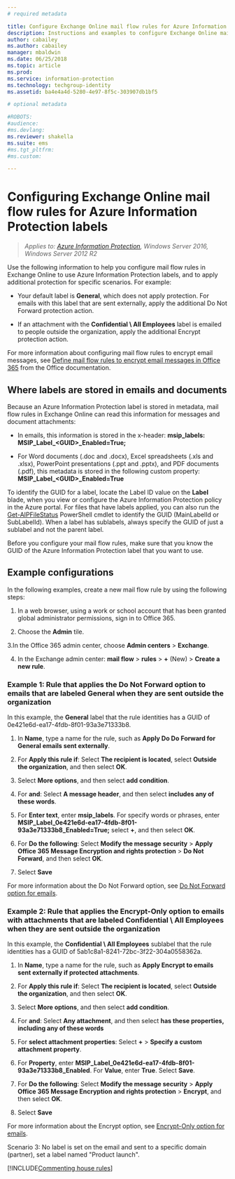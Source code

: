 ```yaml
---
# required metadata

title: Configure Exchange Online mail flow rules for Azure Information Protection labels
description: Instructions and examples to configure Exchange Online mail flow rules for Azure Information Protection labels.
author: cabailey
ms.author: cabailey
manager: mbaldwin
ms.date: 06/25/2018
ms.topic: article
ms.prod:
ms.service: information-protection
ms.technology: techgroup-identity
ms.assetid: ba4e4a4d-5280-4e97-8f5c-303907db1bf5

# optional metadata

#ROBOTS:
#audience:
#ms.devlang:
ms.reviewer: shakella
ms.suite: ems
#ms.tgt_pltfrm:
#ms.custom:

---
```


# Configuring Exchange Online mail flow rules for Azure Information Protection labels

>*Applies to: [Azure Information Protection](https://azure.microsoft.com/pricing/details/information-protection), Windows Server 2016, Windows Server 2012 R2*

Use the following information to help you configure mail flow rules in Exchange Online to use Azure Information Protection labels, and to apply additional protection for specific scenarios. For example:

- Your default label is **General**, which does not apply protection. For emails with this label that are sent externally, apply the additional Do Not Forward protection action.

- If an attachment with the **Confidential \ All Employees** label is emailed to people outside the organization, apply the additional Encrypt protection action.
 

For more information about configuring mail flow rules to encrypt email messages, see [Define mail flow rules to encrypt email messages in Office 365](https://support.office.com/article/define-mail-flow-rules-to-encrypt-email-messages-in-office-365-9b7daf19-d5f2-415b-bc43-a0f5f4a585e8) from the Office documentation. 

## Where labels are stored in emails and documents

Because an Azure Information Protection label is stored in metadata, mail flow rules in Exchange Online can read this information for messages and document attachments:

- In emails, this information is stored in the x-header: **msip_labels: MSIP_Label_\<GUID>_Enabled=True;** 

- For Word documents (.doc and .docx), Excel spreadsheets (.xls and .xlsx), PowerPoint presentations (.ppt and .pptx), and PDF documents (.pdf), this metadata is stored in the following custom property: **MSIP_Label_\<GUID>_Enabled=True**  

To identify the GUID for a label, locate the Label ID value on the **Label** blade, when you view or configure the Azure Information Protection policy in the Azure portal. For files that have labels applied, you can also run the [Get-AIPFileStatus](/powershell/module/azureinformationprotection/get-aipfilestatus) PowerShell cmdlet to identify the GUID (MainLabelId or SubLabelId). When a label has sublabels, always specify the GUID of just a sublabel and not the parent label.

Before you configure your mail flow rules, make sure that you know the GUID of the Azure Information Protection label that you want to use.

## Example configurations

In the following examples, create a new mail flow rule by using the following steps:

1. In a web browser, using a work or school account that has been granted global administrator permissions, sign in to Office 365. 

2. Choose the **Admin** tile.

3.In the Office 365 admin center, choose **Admin centers** > **Exchange**.

4. In the Exchange admin center: **mail flow** > **rules** > **+** (New) > **Create a new rule**. 


### Example 1: Rule that applies the Do Not Forward option to emails that are labeled General when they are sent outside the organization

In this example, the **General** label that the rule identities has a GUID of 0e421e6d-ea17-4fdb-8f01-93a3e71333b8. 

1. In **Name**, type a name for the rule, such as **Apply Do Do Forward for General emails sent externally**.
 
2. For **Apply this rule if**: Select **The recipient is located**, select **Outside the organization**, and then select **OK**.

3. Select **More options**, and then select **add condition**.
 
4. For **and**: Select **A message header**, and then select **includes any of these words**. 

5. For **Enter text**, enter **msip_labels**. For specify words or phrases, enter **MSIP_Label_0e421e6d-ea17-4fdb-8f01-93a3e71333b8_Enabled=True;** select **+**, and then select **OK**.

6. For **Do the following**: Select **Modify the message security** > **Apply Office 365 Message Encryption and rights protection** > **Do Not Forward**, and then select **OK**.

7. Select **Save** 

For more information about the Do Not Forward option, see [Do Not Forward option for emails](configure-usage-rights.md#do-not-forward-option-for-emails).

### Example 2: Rule that applies the Encrypt-Only option to emails with attachments that are labeled Confidential \ All Employees when they are sent outside the organization

In this example, the **Confidential \ All Employees** sublabel that the rule identities has a GUID of 5ab1c8a1-8241-72bc-3f22-304a0558362a. 

1. In **Name**, type a name for the rule, such as **Apply Encrypt to emails sent externally if protected attachments**.
 
2. For **Apply this rule if**: Select **The recipient is located**, select **Outside the organization**, and then select **OK**.

3. Select **More options**, and then select **add condition**.
 
4. For **and**: Select **Any attachment**, and then select **has these properties, including any of these words** 

5. For **select attachment properties**: Select **+** > **Specify a custom attachment property**.

6. For **Property**, enter **MSIP_Label_0e421e6d-ea17-4fdb-8f01-93a3e71333b8_Enabled**. For **Value**, enter **True**. Select **Save**.

7. For **Do the following**: Select **Modify the message security** > **Apply Office 365 Message Encryption and rights protection** > **Encrypt**, and then select **OK**.

8. Select **Save** 

For more information about the Encrypt option, see [Encrypt-Only option for emails](configure-usage-rights.md#encrypt-only-option-for-emails).



Scenario 3: No label is set on the email and sent to a specific domain (partner), set a label named "Product launch".  







[!INCLUDE[Commenting house rules](../includes/houserules.md)]
